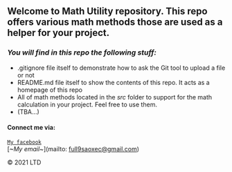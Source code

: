 ## Welcome to Math Utility repository. This repo offers various math methods those are used as a helper for your project.

### *_You will find in this repo the following stuff:_*
* .gitignore file itself to demonstrate how to ask the Git tool to upload a file or not
* README.md file itself to show the contents of this repo. It acts as a homepage of this repo
* All of math methods located in the *src* folder to support for the math calculation in your project. Feel free to use them.
* (TBA...)

#### Connect me via:
[```My facebook```](https://facebook.com/NLTTTDN.12760015/)  
[*~My email~*](mailto: full9saoxec@gmail.com)

© 2021 LTD